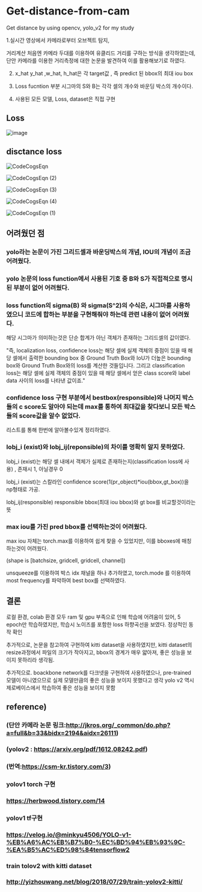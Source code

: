 # Get-distance-from-cam
Get distance by using opencv, yolo_v2 for my study

1.실시간 영상에서 카메라로부터 오브젝트 탐지, 

거리계산 처음엔 카메라 두대를 이용하여 유클리드 거리를 구하는 방식을 생각하였는데, 단안 카메라를 이용한 거리측정에 대한 논문을 발견하여 이를 활용해보기로 하였다.

2. x_hat y_hat ,w_hat, h_hat은 각 target값 , 즉 predict 된 bbox의 최대 iou box

3. Loss fucntion 부분 시그마의 S와 B는 각각 셀의 개수와 바운딩 박스의 개수이다.

4. 사용된 모든 모델, Loss, dataset은 직접 구현

## Loss
![image](https://user-images.githubusercontent.com/59239082/176442109-bd89b592-96c7-4943-bab7-e195ad40afb3.png)



## disctance loss

![CodeCogsEqn](https://user-images.githubusercontent.com/59239082/209095206-16974f62-44eb-4467-b8b7-756c54750775.png)

![CodeCogsEqn (2)](https://user-images.githubusercontent.com/59239082/177166770-9c536857-bfbe-42f2-a488-e11042404f63.png)

![CodeCogsEqn (3)](https://user-images.githubusercontent.com/59239082/177166821-0dcfb663-0ce1-4b3f-8a97-a2cdb55c67ee.png)

![CodeCogsEqn (4)](https://user-images.githubusercontent.com/59239082/177793899-e5eef728-71ed-45f9-8bbf-6c0f68f1cee3.png)

![CodeCogsEqn (1)](https://user-images.githubusercontent.com/59239082/209095271-ef03ce84-b937-47f2-8602-5f6e2b6644f8.png)





## 어려웠던 점
### yolo라는 논문이 가진 그리드셀과 바운딩박스의 개념, IOU의 개념이 조금 어려웠다.

### yolo 논문의  loss function에서 사용된 기호 중 B와 S가 직접적으로 명시된 부분이 없어 어려웠다.

### loss function의 sigma(B) 와 sigma(S^2)의 수식은, 시그마를 사용하였으니 코드에 합하는 부분을 구현해줘야 하는데 관련 내용이 없어 어려웠다.
해당 시그마가 의미하는것은 단순 합계가 아닌 객체가 존재하는 그리드셀의 값이였다.

"즉, localization loss, confidence loss는 해당 셀에 실제 객체의 중점이 있을 때 해당 셀에서 출력한 bounding box 중 Ground Truth Box와 IoU가 더높은 bounding box와 Ground Truth Box와의 loss를 계산한 것들입니다.
그리고 classification loss는 해당 셀에 실제 객체의 중점이 있을 때 해당 셀에서 얻은 class score와 label data 사이의 loss를 나타낸 값이죠."

### confidence loss 구현 부분에서 bestbox(responsible)와 나머지 박스들의 c score도 알아야 되는데 max를 통하여 최대값을 찾다보니 모든 박스들의 score값을 알수 없었다.

리스트를 통해 한번에 알아볼수있게 정리하였다.

### Iobj_i (exist)와 Iobj_ij(reponsible)의 차이를 명확히 알지 못하였다.

Iobj_i (exist)는 해당 셀 내에서 객체가 실제로 존재하는지(classification loss에 사용) , 존재시 1, 아닐경우 0

Iobj_i (exist)는 스칼라인 confidence score(1(pr_object)*iou(bbox,gt_box))을 np형태로 가공.

Iobj_ij(responsible) responsible bbox(최대 iou bbox)와 gt box를 비교할것이라는 뜻

### max iou를 가진 pred bbox를 선택하는것이 어려웠다.

max iou 자체는 torch.max를 이용하여 쉽게 찾을 수 있었지만, 이를 bboxes에 매칭하는것이 어려웠다.

(shape is [batchsize, gridcell, gridcell, channel])

unsqueeze를 이용하여 박스 idx 채널을 하나 추가하였고, torch.mode 를 이용하여 most frequency를 파악하여 best box를 선택하였다.

## 결론

로컬 환경, colab 환경 모두 ram 및 gpu 부족으로 인해 학습에 어려움이 있어,
5 epoch만 학습하였지만,
학습시 노이즈를 포함한 loss 하향곡선을 보였다.
정상적인 동작 확인

추가적으로, 논문을 참고하여 구현하여 kitti dataset을 사용하였지만, kitti dataset의 resize과정에서 파일의 크기가 작아지고, bbox의 경계가 매우 얇아져, 
좋은 성능을 보이지 못하리라 생각됨.

추가적으로. boackbone network를 다크넷을 구현하여 사용하였으나, pre-trained 모델이 아니였으므로 실제 모델만큼의 좋은 성능을 보이지 못했다고 생각
yolo v2 역시 제로베이스에서 학습하여 좋은 성능을 보이지 못함

## reference)
### (단안 카메라 논문 링크:http://jkros.org/_common/do.php?a=full&b=33&bidx=2194&aidx=26111)
### (yolov2 : https://arxiv.org/pdf/1612.08242.pdf)
### (번역:https://csm-kr.tistory.com/3)
### yolov1 torch 구현
### https://herbwood.tistory.com/14
### yolov1 tf구현
### https://velog.io/@minkyu4506/YOLO-v1-%EB%A6%AC%EB%B7%B0-%EC%BD%94%EB%93%9C-%EA%B5%AC%ED%98%84tensorflow2
### train tolov2 with kitti dataset
### http://yizhouwang.net/blog/2018/07/29/train-yolov2-kitti/
